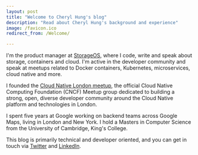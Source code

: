 ```yaml
---
layout: post
title: "Welcome to Cheryl Hung's blog"
description: "Read about Cheryl Hung's background and experience"
image: /favicon.ico
redirect_from: /Welcome/

---
```


I'm the product manager at [StorageOS](https://storageos.com), where I code, write and speak about storage, containers and cloud. I'm active in the developer community and speak at meetups related to Docker containers, Kubernetes, microservices, cloud native and more.

I founded the [Cloud Native London meetup](https://www.meetup.com/Cloud-Native-London/), the official Cloud Native Computing Foundation (CNCF) Meetup group dedicated to building a strong, open, diverse developer community around the Cloud Native platform and technologies in London.

I spent five years at Google working on backend teams across Google Maps, living in London and New York. I hold a Masters in Computer Science from the University of Cambridge, King's College.

This blog is primarily technical and developer oriented, and you can get in touch via [Twitter](https://twitter.com/oicheryl) and [LinkedIn](https://www.linkedin.com/in/cheryljhung/).

